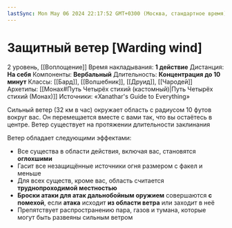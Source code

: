 ```yaml
---
lastSync: Mon May 06 2024 22:17:52 GMT+0300 (Москва, стандартное время)
---
```

# Защитный ветер [Warding wind]
2 уровень, [[Воплощение]]
Время накладывания: **1 действие**
Дистанция: **На себя**
Компоненты: **Вербальный**
Длительность: **Концентрация до 10 минут**
Классы: [[Бард]], [[Волшебник]], [[Друид]], [[Чародей]]
Архетипы: [[Монах#Путь Четырёх стихий (кастомный)|Путь Четырёх стихий (Монах)]]
Источники: «Xanathar's Guide to Everything»

Сильный ветер (32 км в час) окружает область с радиусом 10 футов вокруг вас. Он перемещается вместе с вами так, что вы остаётесь в центре. Ветер существует на протяжении длительности заклинания

Ветер обладает следующими эффектами:
- Все существа в области действия, включая вас, становятся **оглохшими**
- Гасит все незащищённые источники огня размером с факел и меньше
- Для всех существ, кроме вас, область считается **труднопроходимой местностью**
- **Броски атаки для атак дальнобойным оружием** совершаются **с помехой**, если **атака** исходит **из области ветра** или заходит в неё
- Препятствует распространению пара, газов и тумана, которые могут быть развеяны сильным ветром